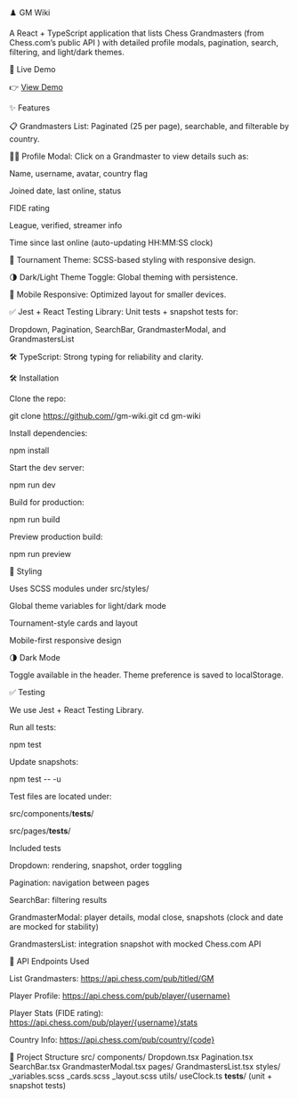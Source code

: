 ♟️ GM Wiki

A React + TypeScript application that lists Chess Grandmasters (from Chess.com’s public API
) with detailed profile modals, pagination, search, filtering, and light/dark themes.

🚀 Live Demo

👉 [View Demo](https://chessgm-wiki-by-art.netlify.app/)

✨ Features

📋 Grandmasters List: Paginated (25 per page), searchable, and filterable by country.

🧑‍💼 Profile Modal: Click on a Grandmaster to view details such as:

Name, username, avatar, country flag

Joined date, last online, status

FIDE rating

League, verified, streamer info

Time since last online (auto-updating HH:MM:SS clock)

🎨 Tournament Theme: SCSS-based styling with responsive design.

🌗 Dark/Light Theme Toggle: Global theming with persistence.

📱 Mobile Responsive: Optimized layout for smaller devices.

✅ Jest + React Testing Library: Unit tests + snapshot tests for:

Dropdown, Pagination, SearchBar, GrandmasterModal, and GrandmastersList

🛠 TypeScript: Strong typing for reliability and clarity.

🛠️ Installation

Clone the repo:

git clone https://github.com/<your-username>/gm-wiki.git
cd gm-wiki


Install dependencies:

npm install


Start the dev server:

npm run dev


Build for production:

npm run build


Preview production build:

npm run preview

🎨 Styling

Uses SCSS modules under src/styles/

Global theme variables for light/dark mode

Tournament-style cards and layout

Mobile-first responsive design

🌗 Dark Mode

Toggle available in the header.
Theme preference is saved to localStorage.

✅ Testing

We use Jest + React Testing Library.

Run all tests:

npm test


Update snapshots:

npm test -- -u


Test files are located under:

src/components/__tests__/

src/pages/__tests__/

Included tests

Dropdown: rendering, snapshot, order toggling

Pagination: navigation between pages

SearchBar: filtering results

GrandmasterModal: player details, modal close, snapshots (clock and date are mocked for stability)

GrandmastersList: integration snapshot with mocked Chess.com API

📡 API Endpoints Used

List Grandmasters:
https://api.chess.com/pub/titled/GM

Player Profile:
https://api.chess.com/pub/player/{username}

Player Stats (FIDE rating):
https://api.chess.com/pub/player/{username}/stats

Country Info:
https://api.chess.com/pub/country/{code}

📂 Project Structure
src/
  components/
    Dropdown.tsx
    Pagination.tsx
    SearchBar.tsx
    GrandmasterModal.tsx
  pages/
    GrandmastersList.tsx
  styles/
    _variables.scss
    _cards.scss
    _layout.scss
  utils/
    useClock.ts
  __tests__/
    (unit + snapshot tests)
